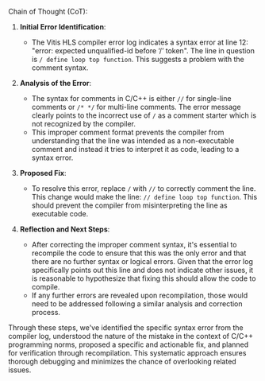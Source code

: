 Chain of Thought (CoT):

1. **Initial Error Identification**:
   - The Vitis HLS compiler error log indicates a syntax error at line 12: "error: expected unqualified-id before ‘/’ token". The line in question is `/ define loop top function`. This suggests a problem with the comment syntax.

2. **Analysis of the Error**:
   - The syntax for comments in C/C++ is either `//` for single-line comments or `/* */` for multi-line comments. The error message clearly points to the incorrect use of `/` as a comment starter which is not recognized by the compiler.
   - This improper comment format prevents the compiler from understanding that the line was intended as a non-executable comment and instead it tries to interpret it as code, leading to a syntax error.

3. **Proposed Fix**:
   - To resolve this error, replace `/` with `//` to correctly comment the line. This change would make the line: `// define loop top function`. This should prevent the compiler from misinterpreting the line as executable code.

4. **Reflection and Next Steps**:
   - After correcting the improper comment syntax, it's essential to recompile the code to ensure that this was the only error and that there are no further syntax or logical errors. Given that the error log specifically points out this line and does not indicate other issues, it is reasonable to hypothesize that fixing this should allow the code to compile.
   - If any further errors are revealed upon recompilation, those would need to be addressed following a similar analysis and correction process.

Through these steps, we've identified the specific syntax error from the compiler log, understood the nature of the mistake in the context of C/C++ programming norms, proposed a specific and actionable fix, and planned for verification through recompilation. This systematic approach ensures thorough debugging and minimizes the chance of overlooking related issues.
